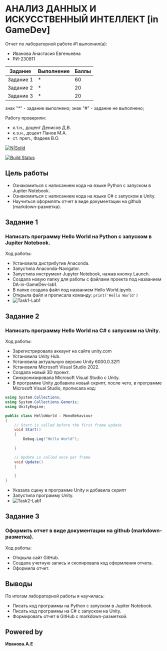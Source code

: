 # АНАЛИЗ ДАННЫХ И ИСКУССТВЕННЫЙ ИНТЕЛЛЕКТ [in GameDev]
Отчет по лабораторной работе #1 выполнил(а):
- Иванова Анастасия Евгеньевна
- РИ-230911

| Задание | Выполнение | Баллы |
| ------ | ------ | ------ |
| Задание 1 | * | 60 |
| Задание 2 | * | 20 |
| Задание 3 | * | 20 |

знак "*" - задание выполнено; знак "#" - задание не выполнено;

Работу проверили:
- к.т.н., доцент Денисов Д.В.
- к.э.н., доцент Панов М.А.
- ст. преп., Фадеев В.О.

[![N|Solid](https://cldup.com/dTxpPi9lDf.thumb.png)](https://nodesource.com/products/nsolid)

[![Build Status](https://travis-ci.org/joemccann/dillinger.svg?branch=master)](https://travis-ci.org/joemccann/dillinger)

## Цель работы
- Ознакомиться с написанием кода на языке Python с запуском в Jupiter Notebook. 
- Ознакомиться с написанием кода на языке C# с запуском в Unity.
- Научиться оформлять отчет в виде документации на github (markdown-разметка).

## Задание 1
### Написать программу Hello World на Python с запуском в Jupiter Notebook.
Ход работы:
- Установила дистрибутив Anaconda.
- Запустила Anaconda-Navigator.
- Запустила инструмент Jupyter Notebook, нажав кнопку Launch.
- Создала новую папку для работы с файлами проекта  под названием  DA-in-GameDev-lab1.
- В папке создала файл под названием Hello World.ipynb.
- Открыла файл и прописала команду: ``` print('Hello World') ```
- ![Task1-Lab1](https://github.com/user-attachments/assets/cf646839-8498-4589-a39e-21eebfe26278)

## Задание 2
### Написать программу Hello World на C# с запуском на Unity. 
Ход работы:
- Зарегистрировала аккаунт на сайте unity.com
- Установила Unity Hub.
- Установила актуальную версию Unity 6000.0.32f1
- Установила Microsoft Visual Studio 2022.
- Создала новый 3D проект.
- Синхронизировала Microsoft Visual Studio с Unity.
- В программе Unity добавила новый скрипт, после чего, в программе Microsoft Visual Studio, прописала код:
```c#
using System.Collections;
using System.Collections.Generic;
using UnityEngine;

public class HelloWorld : MonoBehaviour
{
    // Start is called before the first frame update
    void Start()
    {
        Debug.Log("Hello World");
        
    }

    // Update is called once per frame
    void Update()
    {
        
    }
}

```
- Указала сцену в программе Unity и добавила скрипт
- Запустила программу Unity.
- ![Task2-Lab1](https://github.com/user-attachments/assets/e8663b3e-4522-49b6-8d15-fd52890070a9)

## Задание 3
### Оформить отчет в виде документации на github (markdown-разметка).
Ход работы:
- Открыла сайт GitHub.
- Создала учетную запись и скопировала код оформления отчета.
- Оформила отчет.

## Выводы
По итогам лабораторной работы я научилась:
- Писать код программы на Python с запуском в Jupiter Notebook.
- Писать код программы на C# с запуском на Unity.
- Формировать отчет в GitHub с markdown-разметкой.

## Powered by

**Иванова.А.Е**
